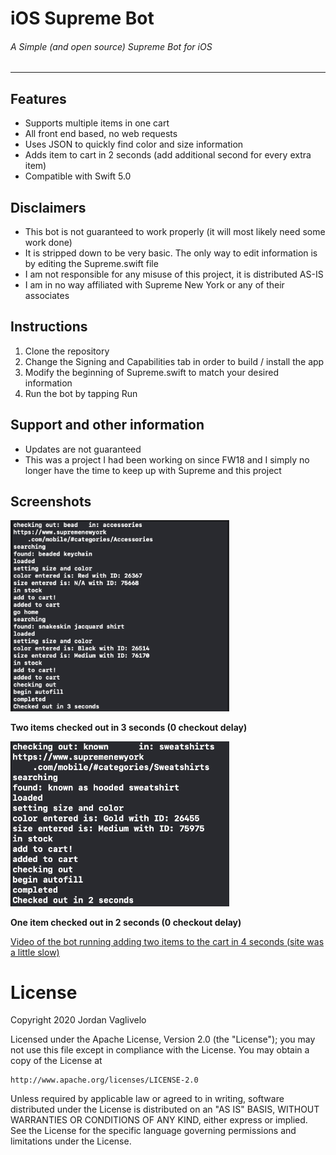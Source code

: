 # iOS Supreme Bot
###### A Simple (and open source) Supreme Bot for iOS

---

## Features
* Supports multiple items in one cart
* All front end based, no web requests
* Uses JSON to quickly find color and size information
* Adds item to cart in 2 seconds (add additional second for every extra item)
* Compatible with Swift 5.0

## Disclaimers
* This bot is not guaranteed to work properly (it will most likely need some work done)
* It is stripped down to be very basic. The only way to edit information is by editing the Supreme.swift file
* I am not responsible for any misuse of this project, it is distributed AS-IS
* I am in no way affiliated with Supreme New York or any of their associates

## Instructions
1. Clone the repository
2. Change the Signing and Capabilities tab in order to build / install the app
3. Modify the beginning of Supreme.swift to match your desired information
4. Run the bot by tapping Run

## Support and other information
* Updates are not guaranteed
* This was a project I had been working on since FW18 and I simply no longer have the time to keep up with Supreme and this project


## Screenshots
<img src="/img/log2.png" width="350" />

**Two items checked out in 3 seconds (0 checkout delay)**

<img src="/img/log1.png" width="350" />

**One item checked out in 2 seconds (0 checkout delay)**

[Video of the bot running adding two items to the cart in 4 seconds (site was a little slow)](https://www.youtube.com/watch?v=3Zg67F4O4yI&feature=youtu.be)


# License

Copyright 2020 Jordan Vaglivelo

Licensed under the Apache License, Version 2.0 (the "License");
you may not use this file except in compliance with the License.
You may obtain a copy of the License at

    http://www.apache.org/licenses/LICENSE-2.0

Unless required by applicable law or agreed to in writing, software
distributed under the License is distributed on an "AS IS" BASIS,
WITHOUT WARRANTIES OR CONDITIONS OF ANY KIND, either express or implied.
See the License for the specific language governing permissions and
limitations under the License.
